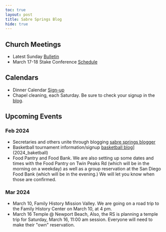 ```yaml
---
toc: true
layout: post
title: Sabre Springs Blog
hide: true
---
```


## Church Meetings

- Latest Sunday [Bulletin](https://sites.google.com/view/sswardtv/home)
- March 17-18 Stake Conference [Schedule](2024_feb_stake_conference)

## Calendars
- Dinner Calendar [Sign-up](https://volunteersignup.org/KBJCW)
- Chapel cleaning, each Saturday.  Be sure to check your signup in the [blog](cleaning_schedule). 

## Upcoming Events

### Feb 2024

- Secretaries and others unite through blogging [sabre springs blogger](sabre_springs_bloggers)
- Basketball tournament information/signup [basketball blog](2024_baketball)](2024_baketball)
- Food Pantry and Food Bank.  We are also setting up some dates and times with the Food Pantry on Twin Peaks Rd (which will be in the morning on a weekday) as well as a group reservation at the San Diego Food Bank (which will be in the evening.) We will let you know when those are confirmed.


### Mar 2024
- March 10, Family History Mission Valley.  We are going on a road trip to the Family History Center on March 10, at 4 pm.
- March 16 Temple @ Newport Beach, Also, the RS is planning a temple trip for Saturday, March 16, 11:00 am session. Everyone will need to make their "own" reservation.




